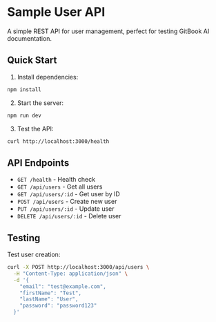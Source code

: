 # Sample User API

A simple REST API for user management, perfect for testing GitBook AI documentation.

## Quick Start

1. Install dependencies:
```bash
npm install
```

2. Start the server:
```bash
npm run dev
```

3. Test the API:
```bash
curl http://localhost:3000/health
```

## API Endpoints

- `GET /health` - Health check
- `GET /api/users` - Get all users
- `GET /api/users/:id` - Get user by ID
- `POST /api/users` - Create new user
- `PUT /api/users/:id` - Update user
- `DELETE /api/users/:id` - Delete user

## Testing

Test user creation:
```bash
curl -X POST http://localhost:3000/api/users \
  -H "Content-Type: application/json" \
  -d '{
    "email": "test@example.com",
    "firstName": "Test",
    "lastName": "User",
    "password": "password123"
  }'
```
